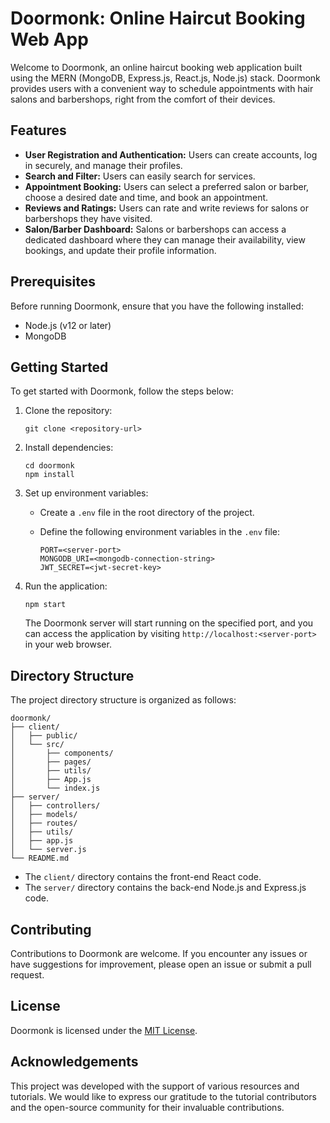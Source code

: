 # Doormonk: Online Haircut Booking Web App

Welcome to Doormonk, an online haircut booking web application built using the MERN (MongoDB, Express.js, React.js, Node.js) stack. Doormonk provides users with a convenient way to schedule appointments with hair salons and barbershops, right from the comfort of their devices.

## Features

- **User Registration and Authentication:** Users can create accounts, log in securely, and manage their profiles.
- **Search and Filter:** Users can easily search for services.
- **Appointment Booking:** Users can select a preferred salon or barber, choose a desired date and time, and book an appointment.
- **Reviews and Ratings:** Users can rate and write reviews for salons or barbershops they have visited.
- **Salon/Barber Dashboard:** Salons or barbershops can access a dedicated dashboard where they can manage their availability, view bookings, and update their profile information.

## Prerequisites

Before running Doormonk, ensure that you have the following installed:

- Node.js (v12 or later)
- MongoDB

## Getting Started

To get started with Doormonk, follow the steps below:

1. Clone the repository:

   ```
   git clone <repository-url>
   ```

2. Install dependencies:

   ```
   cd doormonk
   npm install
   ```

3. Set up environment variables:

   - Create a `.env` file in the root directory of the project.
   - Define the following environment variables in the `.env` file:

     ```
     PORT=<server-port>
     MONGODB_URI=<mongodb-connection-string>
     JWT_SECRET=<jwt-secret-key>
     ```

4. Run the application:

   ```
   npm start
   ```

   The Doormonk server will start running on the specified port, and you can access the application by visiting `http://localhost:<server-port>` in your web browser.

## Directory Structure

The project directory structure is organized as follows:

```
doormonk/
├── client/
│   ├── public/
│   └── src/
│       ├── components/
│       ├── pages/
│       ├── utils/
│       ├── App.js
│       └── index.js
├── server/
│   ├── controllers/
│   ├── models/
│   ├── routes/
│   ├── utils/
│   ├── app.js
│   └── server.js
└── README.md
```

- The `client/` directory contains the front-end React code.
- The `server/` directory contains the back-end Node.js and Express.js code.

## Contributing

Contributions to Doormonk are welcome. If you encounter any issues or have suggestions for improvement, please open an issue or submit a pull request.

## License

Doormonk is licensed under the [MIT License](LICENSE).

## Acknowledgements

This project was developed with the support of various resources and tutorials. We would like to express our gratitude to the tutorial contributors and the open-source community for their invaluable contributions.
